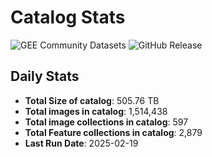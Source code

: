 # Catalog Stats

![GEE Community Datasets](https://img.shields.io/endpoint?url=https://gist.githubusercontent.com/samapriya/34bc0c1280d475d3a69e3b60a706226e/raw/community.json)
![GitHub Release](https://img.shields.io/github/v/release/samapriya/awesome-gee-community-datasets)

## Daily Stats

<!-- START_MARKER -->
* **Total Size of catalog**: 505.76 TB
* **Total images in catalog**: 1,514,438
* **Total image collections in catalog**: 597
* **Total Feature collections in catalog**: 2,879
* **Last Run Date**: 2025-02-19
<!-- END_MARKER -->
